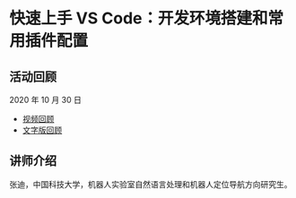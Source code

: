 # 快速上手 VS Code：开发环境搭建和常用插件配置

## 活动回顾

2020 年 10 月 30 日

* [视频回顾](https://www.bilibili.com/video/BV1Zz4y1C7ZT)
* [文字版回顾](https://mp.weixin.qq.com/s/FFeoUlisxTeTCFBz2LvZ2w)

## 讲师介绍

张迪，中国科技大学，机器人实验室自然语言处理和机器人定位导航方向研究生。
